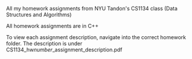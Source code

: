 All my homework assignments from NYU Tandon's CS1134 class (Data Structures and Algorithms)

All homework assignments are in C++

To view each assignment description, navigate into the correct homework folder. The description is under CS1134_hw*number*_assignment_description.pdf
